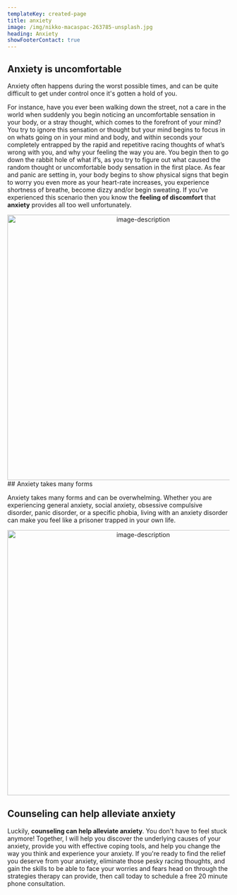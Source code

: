 ```yaml
---
templateKey: created-page
title: anxiety
image: /img/nikko-macaspac-263785-unsplash.jpg
heading: Anxiety
showFooterContact: true
---
```

## Anxiety is uncomfortable

Anxiety often happens during the worst possible times, and can be quite difficult to get under control once it's gotten a hold of you.

 For instance, have you ever been walking down the street, not a care in the world when suddenly you begin noticing an uncomfortable sensation in your body, or a stray thought, which comes to the forefront of your mind? You try to ignore this sensation or thought but your mind begins to focus in on whats going on in your mind and body, and within seconds your completely entrapped by the rapid and repetitive racing thoughts of what’s wrong with you, and why your feeling the way you are. You begin then to go down the rabbit hole of what if’s, as you try to figure out what caused the random thought or uncomfortable body sensation in the first place. As fear and panic are setting in, your body begins to show physical signs that begin to worry you even more as your heart-rate increases, you experience shortness of breathe, become dizzy and/or begin sweating. If you’ve experienced this scenario then you know the **feeling of discomfort** that **anxiety** provides all too well unfortunately. 

<div align="center">
  <img src="/img/ben-white-302160-unsplash.jpg" alt="image-description" width="600" />
</div>
## Anxiety takes many forms

Anxiety takes many forms and can be overwhelming. Whether you are experiencing general anxiety, social anxiety, obsessive compulsive disorder, panic disorder, or a specific phobia, living with an anxiety disorder can make you feel like a prisoner trapped in your own life.

<div align="center">
  <img src="/img/rawpixel-315186-unsplash.jpg" alt="image-description" width="600" />
</div>

## Counseling can help alleviate anxiety

Luckily, **counseling can help alleviate anxiety**. You don't have to feel stuck anymore! Together, I will help you discover the underlying causes of your anxiety, provide you with effective coping tools, and help you change the way you think and experience your anxiety. If you're ready to find the relief you deserve from your anxiety, eliminate those pesky racing thoughts, and gain the skills to be able to face your worries and fears head on through the strategies therapy can provide, then call today to schedule a free 20 minute phone consultation.
